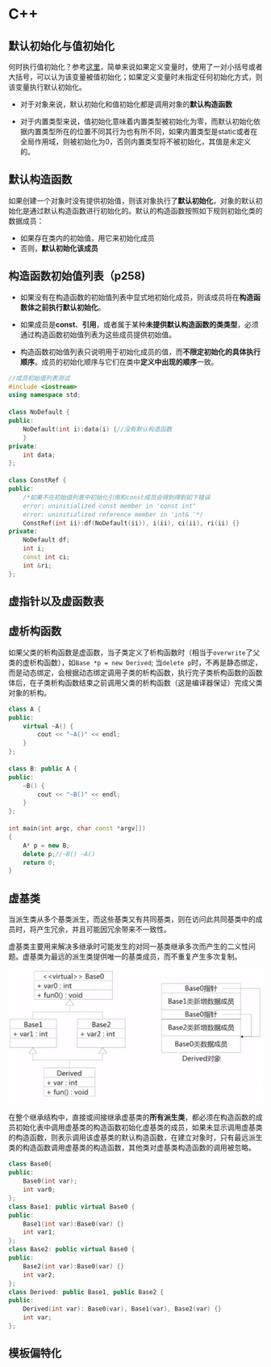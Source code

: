 # C++

## 默认初始化与值初始化

何时执行值初始化？参考[这里](https://en.cppreference.com/w/cpp/language/value_initialization)，简单来说如果定义变量时，使用了一对小括号或者大括号，可以认为该变量被值初始化；如果定义变量时未指定任何初始化方式，则该变量执行默认初始化。

- 对于对象来说，默认初始化和值初始化都是调用对象的**默认构造函数**

- 对于内置类型来说，值初始化意味着内置类型被初始化为零，而默认初始化依据内置类型所在的位置不同其行为也有所不同，如果内置类型是static或者在全局作用域，则被初始化为0，否则内置类型将不被初始化，其值是未定义的。



## 默认构造函数

如果创建一个对象时没有提供初始值，则该对象执行了**默认初始化**，对象的默认初始化是通过默认构造函数进行初始化的。默认的构造函数按照如下规则初始化类的数据成员：

- 如果存在类内的初始值，用它来初始化成员
- 否则，**默认初始化该成员**



## 构造函数初始值列表（p258)

- 如果没有在构造函数的初始值列表中显式地初始化成员，则该成员将在**构造函数体之前执行默认初始化**。

- 如果成员是**const**、**引用**，或者属于某种**未提供默认构造函数的类类型**，必须通过构造函数初始值列表为这些成员提供初始值。
- 构造函数初始值列表只说明用于初始化成员的值，而**不限定初始化的具体执行顺序**。成员的初始化顺序与它们在类中**定义中出现的顺序**一致。

```c++
//成员初始值列表测试
#include <iostream>
using namespace std;

class NoDefault {
public:
	NoDefault(int i):data(i) {//没有默认构造函数
	}
private:
	int data;
};

class ConstRef {
public:
    /*如果不在初始值列表中初始化引用和const成员会得到得到如下错误
    error: uninitialized const member in 'const int"
	error: uninitialized reference member in 'int& '*/
	ConstRef(int ii):df(NoDefault(ii)), i(ii), ci(ii), ri(ii) {}
private:
	NoDefault df;
	int i;
	const int ci;
	int &ri;
};
```



## 虚指针以及虚函数表







## 虚析构函数

如果父类的析构函数是虚函数，当子类定义了析构函数时（相当于`overwrite`了父类的虚析构函数），如`Base *p = new Derived`; 当`delete p`时，不再是静态绑定，而是动态绑定，会根据动态绑定调用子类的析构函数，执行完子类析构函数的函数体后，在子类析构函数结束之前调用父类的析构函数（这是编译器保证）完成父类对象的析构。

```c++
class A {
public:
	virtual ~A() {
		cout << "~A()" << endl;
	}
};

class B: public A {
public:
	~B() {
		cout << "~B()" << endl;
	}
};

int main(int argc, char const *argv[])
{
	A* p = new B;
	delete p;//~B() ~A()
	return 0;
}
```



## 虚基类

当派生类从多个基类派生，而这些基类又有共同基类，则在访问此共同基类中的成员时，将产生冗余，并且可能因冗余带来不一致性。

虚基类主要用来解决多继承时可能发生的对同一基类继承多次而产生的二义性问题。虚基类为最远的派生类提供唯一的基类成员，而不重复产生多次复制。

![image-20201222212404784](assets/image-20201222212404784.png)

在整个继承结构中，直接或间接继承虚基类的**所有派生类**，都必须在构造函数的成员初始化表中调用虚基类的构造函数初始化虚基类的成员，如果未显示调用虚基类的构造函数，则表示调用该虚基类的默认构造函数，在建立对象时，只有最远派生类的构造函数调用虚基类的构造函数，其他类对虚基类构造函数的调用被忽略。

```c++
class Base0{
public:
    Base0(int var);
    int var0;
};
class Base1: public virtual Base0 {
public:
    Base1(int var):Base0(var) {}
    int var1;
};
class Base2: public virtual Base0 {
public:
    Base2(int var):Base0(var) {}
    int var2;
};
class Derived: public Base1, public Base2 {
public:
    Derived(int var): Base0(var), Base1(var), Base2(var) {}
    int var;
};
```



## 模板偏特化






































